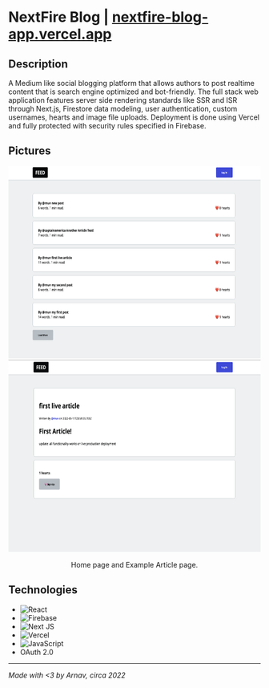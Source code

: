 # NextFire Blog | [nextfire-blog-app.vercel.app](nextfire-blog-app.vercel.app)

## Description

A Medium like social blogging platform that allows authors to post realtime content that is search engine optimized and bot-friendly. The full stack web application features server side rendering standards like SSR and ISR through Next.js, Firestore data modeling, user authentication, custom usernames, hearts and image file uploads. Deployment is done using Vercel and fully protected with security rules specified in Firebase.

## Pictures
<div align="center">
  <img src="image1.png" width="666" height="383">
</div>
<div align="center">
  <img src="image2.png" width="666" height="383">
</div>
<p align="center">
  Home page and Example Article page.
</p>

## Technologies
- ![React](https://img.shields.io/badge/react-%2320232a.svg?style=for-the-badge&logo=react&logoColor=%2361DAFB)
- ![Firebase](https://img.shields.io/badge/Firebase-039BE5?style=for-the-badge&logo=Firebase&logoColor=white)
- ![Next JS](https://img.shields.io/badge/Next-black?style=for-the-badge&logo=next.js&logoColor=white)
- ![Vercel](https://img.shields.io/badge/vercel-%23000000.svg?style=for-the-badge&logo=vercel&logoColor=white)
- ![JavaScript](https://img.shields.io/badge/javascript-%23323330.svg?style=for-the-badge&logo=javascript&logoColor=%23F7DF1E)
- OAuth 2.0

---
*Made with <3 by Arnav, circa 2022*
